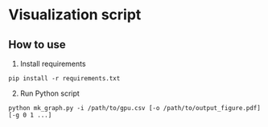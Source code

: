 # Visualization script

## How to use

1. Install requirements
```
pip install -r requirements.txt
```

2. Run Python script
```
python mk_graph.py -i /path/to/gpu.csv [-o /path/to/output_figure.pdf] [-g 0 1 ...]
```
